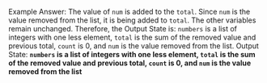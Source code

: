 Example Answer:
The value of `num` is added to the `total`. Since `num` is the value removed from the list, it is being added to `total`. The other variables remain unchanged. Therefore, the Output State is: `numbers` is a list of integers with one less element, `total` is the sum of the removed value and previous total, `count` is 0, and `num` is the value removed from the list.
Output State: **`numbers` is a list of integers with one less element, `total` is the sum of the removed value and previous total, `count` is 0, and `num` is the value removed from the list**
